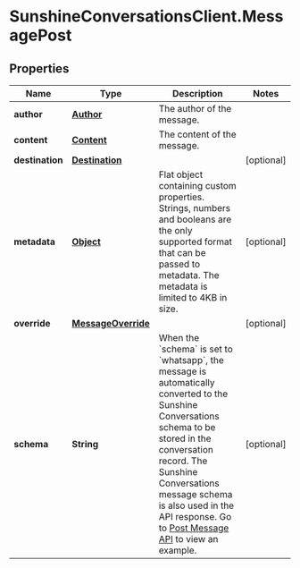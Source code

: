 # SunshineConversationsClient.MessagePost

## Properties

Name | Type | Description | Notes
------------ | ------------- | ------------- | -------------
**author** | [**Author**](Author.md) | The author of the message. | 
**content** | [**Content**](Content.md) | The content of the message. | 
**destination** | [**Destination**](Destination.md) |  | [optional] 
**metadata** | [**Object**](.md) | Flat object containing custom properties. Strings, numbers and booleans  are the only supported format that can be passed to metadata. The metadata is limited to 4KB in size.  | [optional] 
**override** | [**MessageOverride**](MessageOverride.md) |  | [optional] 
**schema** | **String** | When the &#x60;schema&#x60; is set to &#x60;whatsapp&#x60;, the message is automatically converted to the Sunshine Conversations schema to be stored in the conversation record. The Sunshine Conversations message schema is also used in the API response. Go to [Post Message API](https://docs.smooch.io/guide/whatsapp/#post-message-api) to view an example.  | [optional] 


